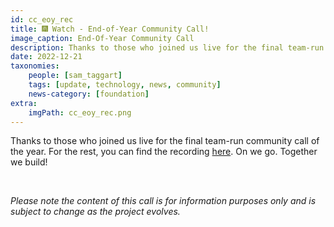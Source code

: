 ```yaml
---
id: cc_eoy_rec
title: 🎆 Watch - End-of-Year Community Call!
image_caption: End-Of-Year Community Call
description: Thanks to those who joined us live for the final team-run community call of the year. For the rest, you can find the recording here.
date: 2022-12-21
taxonomies:
    people: [sam_taggart]
    tags: [update, technology, news, community]
    news-category: [foundation]
extra:
    imgPath: cc_eoy_rec.png
---
```


Thanks to those who joined us live for the final team-run community call of the year. For the rest, you can find the recording [here](https://forum.threefold.io/t/end-of-year-2022-community-call-recording/3636). On we go. Together we build!

<br/>

_Please note the content of this call is for information purposes only and is subject to change as the project evolves._